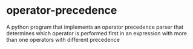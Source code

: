 # operator-precedence
A python program that implements an operator precedence parser that determines which operator is performed first in an expression with more than one operators with different precedence
